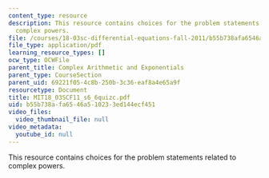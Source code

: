 ```yaml
---
content_type: resource
description: This resource contains choices for the problem statements related to
  complex powers.
file: /courses/18-03sc-differential-equations-fall-2011/b55b738afa6546a510233ed144ecf451_MIT18_03SCF11_s6_6quizc.pdf
file_type: application/pdf
learning_resource_types: []
ocw_type: OCWFile
parent_title: Complex Arithmetic and Exponentials
parent_type: CourseSection
parent_uid: 69221f05-4c8b-250b-3c36-eaf8a4e65a9f
resourcetype: Document
title: MIT18_03SCF11_s6_6quizc.pdf
uid: b55b738a-fa65-46a5-1023-3ed144ecf451
video_files:
  video_thumbnail_file: null
video_metadata:
  youtube_id: null
---
```

This resource contains choices for the problem statements related to complex powers.

